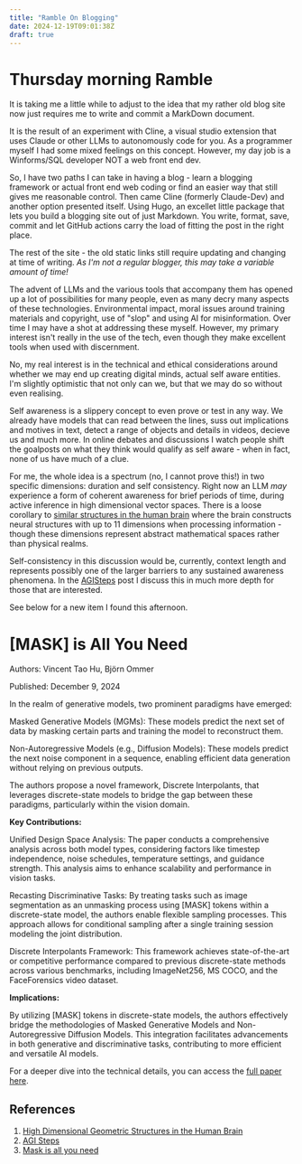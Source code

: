 ```yaml
---
title: "Ramble On Blogging"
date: 2024-12-19T09:01:38Z
draft: true
---
```


# Thursday morning Ramble

It is taking me a little while to adjust to the idea that my rather old blog site now just requires me to write and commit a MarkDown document.

It is the result of an experiment with Cline, a visual studio extension that uses Claude or other LLMs to autonomously code for you. As a programmer myself I had some mixed feelings on this concept. However, my day job is a Winforms/SQL developer NOT a web front end dev.

So, I have two paths I can take in having a blog - learn a blogging framework or actual front end web coding or find an easier way that still gives me reasonable control. Then came Cline (formerly Claude-Dev) and another option presented itself. Using Hugo, an excellet little package that lets you build a blogging site out of just Markdown. You write, format, save, commit and let GitHub actions carry the load of fitting the post in the right place.

The rest of the site - the old static links still require updating and changing at time of writing. *As I'm not a regular blogger, this may take a variable amount of time!*

The advent of LLMs and the various tools that accompany them has opened up a lot of possibilities for many people, even as many decry many aspects of these technologies. Environmental impact, moral issues around training materials and copyright, use of "slop" and using AI for misinformation. Over time I may have a shot at addressing these myself. However, my primary interest isn't really in the use of the tech, even though they make excellent tools when used with discernment.

No, my real interest is in the technical and ethical considerations around whether we may end up creating digital minds, actual self aware entities. I'm slightly optimistic that not only can we, but that we may do so without even realising.

Self awareness is a slippery concept to even prove or test in any way. We already have models that can read between the lines, suss out implications and motives in text, detect a range of objects and details in videos, decieve us and much more. In online debates and discussions I watch people shift the goalposts on what they think would qualify as self aware - when in fact, none of us have much of a clue.

For me, the whole idea is a spectrum (no, I cannot prove this!) in two specific dimensions: duration and self consistency. Right now an LLM *may* experience a form of coherent awareness for brief periods of time, during active inference in high dimensional vector spaces. There is a loose corollary to [similar structures in the human brain][1] where the brain constructs neural structures with up to 11 dimensions when processing information - though these dimensions represent abstract mathematical spaces rather than physical realms.

Self-consistency in this discussion would be, currently, context length and represents possibly one of the larger barriers to any sustained awareness phenomena. In the [AGISteps][2] post I discuss this in much more depth for those that are interested.

See below for a new item I found this afternoon.

# [MASK] is All You Need

Authors: Vincent Tao Hu, Björn Ommer

Published: December 9, 2024

In the realm of generative models, two prominent paradigms have emerged:

Masked Generative Models (MGMs): These models predict the next set of data by masking certain parts and training the model to reconstruct them.

Non-Autoregressive Models (e.g., Diffusion Models): These models predict the next noise component in a sequence, enabling efficient data generation without relying on previous outputs.

The authors propose a novel framework, Discrete Interpolants, that leverages discrete-state models to bridge the gap between these paradigms, particularly within the vision domain.

**Key Contributions:**

Unified Design Space Analysis: The paper conducts a comprehensive analysis across both model types, considering factors like timestep independence, noise schedules, temperature settings, and guidance strength. This analysis aims to enhance scalability and performance in vision tasks.

Recasting Discriminative Tasks: By treating tasks such as image segmentation as an unmasking process using [MASK] tokens within a discrete-state model, the authors enable flexible sampling processes. This approach allows for conditional sampling after a single training session modeling the joint distribution.

Discrete Interpolants Framework: This framework achieves state-of-the-art or competitive performance compared to previous discrete-state methods across various benchmarks, including ImageNet256, MS COCO, and the FaceForensics video dataset.

**Implications:**

By utilizing [MASK] tokens in discrete-state models, the authors effectively bridge the methodologies of Masked Generative Models and Non-Autoregressive Diffusion Models. This integration facilitates advancements in both generative and discriminative tasks, contributing to more efficient and versatile AI models.

For a deeper dive into the technical details, you can access the [full paper here][3].

## References

1. [High Dimensional Geometric Structures in the Human Brain][1]
2. [AGI Steps][2]
3. [Mask is all you need][3]

[1]: https://bigthink.com/hard-science/our-brains-think-in-11-dimensions-discover-scientists/ "High Dimensional Geometric Structures in the Human Brain"
[2]: https://soulfiremage.github.io/posts/agisteps/ "Step to AGI Overview"
[3]: https://arxiv.org/pdf/2412.06787 "Mask is all you need"
